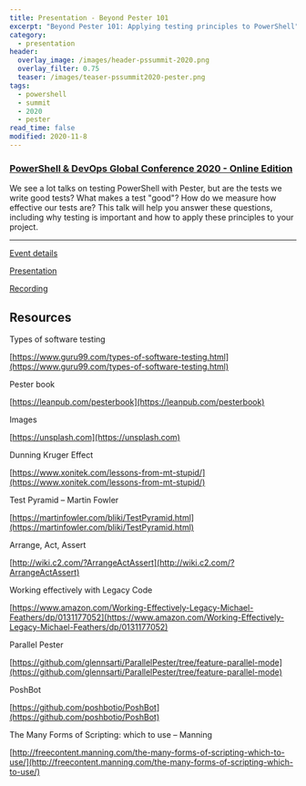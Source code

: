 ```yaml
---
title: Presentation - Beyond Pester 101
excerpt: "Beyond Pester 101: Applying testing principles to PowerShell"
category:
  - presentation
header:
  overlay_image: /images/header-pssummit-2020.png
  overlay_filter: 0.75
  teaser: /images/teaser-pssummit2020-pester.png
tags:
  - powershell
  - summit
  - 2020
  - pester
read_time: false
modified: 2020-11-8
---
```


### [PowerShell & DevOps Global Conference 2020 - Online Edition](https://powershell.org/24hour/)

We see a lot talks on testing PowerShell with Pester, but are the tests we write good tests? What makes a test "good"? How do we measure how effective our tests are? This talk will help you answer these questions, including why testing is important and how to apply these principles to your project.

---

[Event details](https://powershell.org/24hour/)

[Presentation](https://speakerdeck.com/glennsarti/ps-virtual-global-20-beyond-pester-101-applying-testing-principles-to-powershell)

[Recording](https://www.youtube.com/watch?v=faYw8D2vM18&list=PLfeA8kIs7CodaH2nEt0bWxV5Yjcq3bcmr&index=12)

## Resources

Types of software testing

[https://www.guru99.com/types-of-software-testing.html](https://www.guru99.com/types-of-software-testing.html)

Pester book

[https://leanpub.com/pesterbook](https://leanpub.com/pesterbook)

Images

[https://unsplash.com](https://unsplash.com)

Dunning Kruger Effect

[https://www.xonitek.com/lessons-from-mt-stupid/](https://www.xonitek.com/lessons-from-mt-stupid/)

Test Pyramid – Martin Fowler

[https://martinfowler.com/bliki/TestPyramid.html](https://martinfowler.com/bliki/TestPyramid.html)

Arrange, Act, Assert

[http://wiki.c2.com/?ArrangeActAssert](http://wiki.c2.com/?ArrangeActAssert)

Working effectively with Legacy Code

[https://www.amazon.com/Working-Effectively-Legacy-Michael-Feathers/dp/0131177052](https://www.amazon.com/Working-Effectively-Legacy-Michael-Feathers/dp/0131177052)

Parallel Pester

[https://github.com/glennsarti/ParallelPester/tree/feature-parallel-mode](https://github.com/glennsarti/ParallelPester/tree/feature-parallel-mode)

PoshBot

[https://github.com/poshbotio/PoshBot](https://github.com/poshbotio/PoshBot)

The Many Forms of Scripting: which to use – Manning

[http://freecontent.manning.com/the-many-forms-of-scripting-which-to-use/](http://freecontent.manning.com/the-many-forms-of-scripting-which-to-use/)
